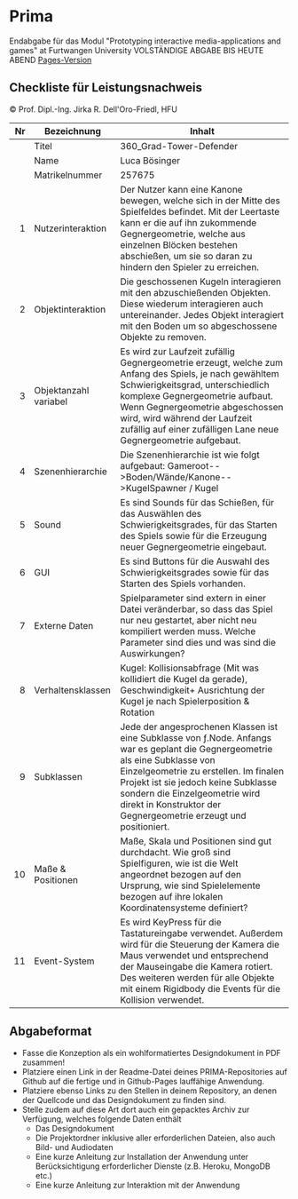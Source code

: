 # Prima
Endabgabe für das Modul "Prototyping interactive media-applications and games" at Furtwangen University
VOLSTÄNDIGE ABGABE BIS HEUTE ABEND
[Pages-Version](https://luca1107.github.io/L06_360_Defender/Main.html)


## Checkliste für Leistungsnachweis
© Prof. Dipl.-Ing. Jirka R. Dell'Oro-Friedl, HFU

| Nr | Bezeichnung           | Inhalt                                                                                                                                                                                                                                                                         |
|---:|-----------------------|--------------------------------------------------------------------------------------------------------------------------------------------------------------------------------------------------------------------------------------------------------------------------------|
|    | Titel                 |360_Grad-Tower-Defender
|    | Name                  |Luca Bösinger
|    | Matrikelnummer        |257675
|  1 | Nutzerinteraktion     | Der Nutzer kann eine Kanone bewegen, welche sich in der Mitte des Spielfeldes befindet. Mit der Leertaste kann er die auf ihn zukommende Gegnergeometrie, welche aus einzelnen Blöcken bestehen abschießen, um sie so daran zu hindern den Spieler zu erreichen.                                                                                                                                                 |
|  2 | Objektinteraktion     | Die geschossenen Kugeln interagieren mit den abzuschießenden Objekten. Diese wiederum interagieren auch untereinander. Jedes Objekt interagiert mit den Boden um so abgeschossene Objekte zu removen.                                                                                                                                                                                 |
|  3 | Objektanzahl variabel | Es wird zur Laufzeit zufällig Gegnergeometrie erzeugt, welche zum Anfang des Spiels, je nach gewähltem Schwierigkeitsgrad, unterschiedlich komplexe Gegnergeometrie aufbaut. Wenn Gegnergeometrie abgeschossen wird, wird während der Laufzeit zufällig auf einer zufälligen Lane neue Gegnergeometrie aufgebaut.                                                                                                                                                       |
|  4 | Szenenhierarchie      | Die Szenenhierarchie ist wie folgt aufgebaut: Gameroot-->Boden/Wände/Kanone-->KugelSpawner / Kugel || LanesRoot-->Lanes-->Gegnergeo-->Einzelgeo                                                                                                                                                          |
|  5 | Sound                 | Es sind Sounds für das Schießen, für das Auswählen des Schwierigkeitsgrades, für das Starten des Spiels sowie für die Erzeugung neuer Gegnergeometrie eingebaut.                                                          |
|  6 | GUI                   | Es sind Buttons für die Auswahl des Schwierigkeitsgrades sowie für das Starten des Spiels vorhanden.                                                                                   |
|  7 | Externe Daten         | Spielparameter sind extern in einer Datei veränderbar, so dass das Spiel nur neu gestartet, aber nicht neu kompiliert werden muss. Welche Parameter sind dies und was sind die Auswirkungen?                                                                                   |
|  8 | Verhaltensklassen     |  Kugel: Kollisionsabfrage (Mit was kollidiert die Kugel da gerade), Geschwindigkeit+ Ausrichtung der Kugel je nach Spielerposition & Rotation || QuadLane: Aufbau und Ausrichtung der Lanes auf der die Gegnergeometrie sich bewegt (setTransform) || Einzelgeometrie: Auswahl einer zufälligen Farbe für jeden Cube über ein ENUM und dazugehörig Erstellung eines Materials je nach Farbe(createMaterials), Kollisionsabfrage je nach Kollision mit Boden oder mit der Kugel (handleCollision). Gegnergeometrie: Aufbau der Gegnergeometrie über ein zufälliges Raster (Im Konstruktor), hier arbeite ich mit einer Map um doppelte Positionen zu vermeiden, jedoch klappt das noch nicht. (GetRandomEnum) erzeugt den zufälligen ENUM der an den Konstruktor der Einzelgeometrie übergeben wird.(Move) bewegt die gesammte Gegnergeometrie in Richtung des Spielers.(getPosX) ist dafür zuständig in der Main abzufragen ob die Gegnergeometrie den Spieler erreicht hat.                                                                                          |
|  9 | Subklassen            | Jede der angesprochenen Klassen ist eine Subklasse von ƒ.Node. Anfangs war es geplant die Gegnergeometrie als eine Subklasse von Einzelgeometrie zu erstellen. Im finalen Projekt ist sie jedoch keine Subklasse sondern die Einzelgeometrie wird direkt in Konstruktor der Gegnergeometrie erzeugt und positioniert.
| 10 | Maße & Positionen     | Maße, Skala und Positionen sind gut durchdacht. Wie groß sind Spielfiguren, wie ist die Welt angeordnet bezogen auf den Ursprung, wie sind Spielelemente bezogen auf ihre lokalen Koordinatensysteme definiert?                                                                |
| 11 | Event-System          | Es wird KeyPress für die Tastatureingabe verwendet. Außerdem wird für die Steuerung der Kamera die Maus verwendet und entsprechend der Mauseingabe die Kamera rotiert. Des weiteren werden für alle Objekte mit einem Rigidbody die Events für die Kollision verwendet.                                                                                                                                                                               |

## Abgabeformat
* Fasse die Konzeption als ein wohlformatiertes Designdokument in PDF zusammen!
* Platziere einen Link in der Readme-Datei deines PRIMA-Repositories auf Github auf die fertige und in Github-Pages lauffähige Anwendung.
* Platziere ebenso Links zu den Stellen in deinem Repository, an denen der Quellcode und das Designdokument zu finden sind.
* Stelle zudem auf diese Art dort auch ein gepacktes Archiv zur Verfügung, welches folgende Daten enthält
  * Das Designdokument 
  * Die Projektordner inklusive aller erforderlichen Dateien, also auch Bild- und Audiodaten
  * Eine kurze Anleitung zur Installation der Anwendung unter Berücksichtigung erforderlicher Dienste (z.B. Heroku, MongoDB etc.) 
  * Eine kurze Anleitung zur Interaktion mit der Anwendung


